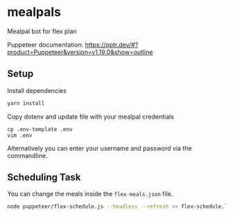 # mealpals
Mealpal bot for flex plan

Puppeteer documentation:
https://pptr.dev/#?product=Puppeteer&version=v1.19.0&show=outline

## Setup

Install dependencies
```sh
yarn install
```

Copy dotenv and update file with your mealpal credentials
```
cp .env-template .env
vim .env
```

Alternatively you can enter your username and password via the commandline.


## Scheduling Task
You can change the meals inside the `flex-meals.json` file.

```sh
node puppeteer/flex-schedule.js --headless --refresh >> flex-schedule.log 2>&1
```
